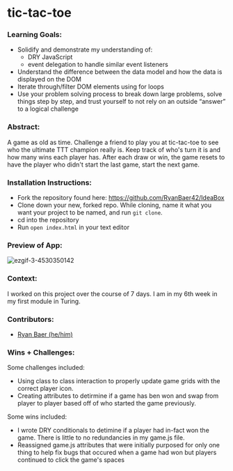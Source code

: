 # tic-tac-toe


### Learning Goals:
- Solidify and demonstrate my understanding of:
  - DRY JavaScript
  - event delegation to handle similar event listeners
- Understand the difference between the data model and how the data is displayed on the DOM
- Iterate through/filter DOM elements using for loops
- Use your problem solving process to break down large problems, solve things step by step, and trust yourself to not rely on an outside “answer” to a logical challenge


### Abstract:
A game as old as time. Challenge a friend to play you at tic-tac-toe to see who the ultimate TTT champion really is. Keep track of who's turn it is and how many wins each player has. After each draw or win, the game resets to have the player who didn't start the last game, start the next game. 


### Installation Instructions:
- Fork the repository found here: https://github.com/RyanBaer42/IdeaBox 
- Clone down your new, forked repo. While cloning, name it what you want your project to be named, and run `git clone`. 
- cd into the repository
- Run `open index.html` in your text editor

### Preview of App:

![ezgif-3-4530350142](https://user-images.githubusercontent.com/113728354/201991495-68ce0c93-4e46-416e-a15d-7dbb860b1b7e.gif)

### Context:
I worked on this project over the course of 7 days. I am in my 6th week in my first module in Turing.


### Contributors:
- [Ryan Baer (he/him)](https://www.linkedin.com/in/ryan-baer-33311114a/)


### Wins + Challenges:
Some challenges included: 
- Using class to class interaction to properly update game grids with the correct player icon. 
- Creating attributes to detirmine if a game has ben won and swap from player to player based off of who started the game previously. 

Some wins included:
- I wrote DRY conditionals to detimine if a player had in-fact won the game. There is little to no redundancies in my game.js file.
- Reassigned game.js attributes that were initially purposed for only one thing to help fix bugs that occured when a game had won but players continued to click the game's spaces
